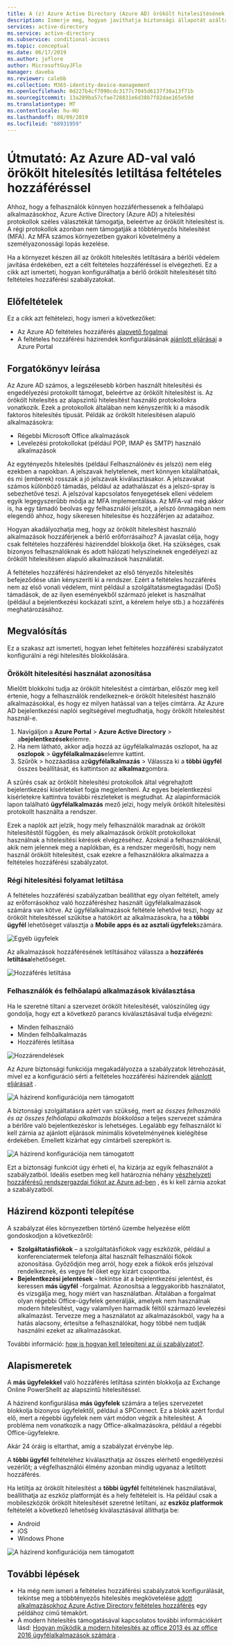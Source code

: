 ```yaml
---
title: A (z) Azure Active Directory (Azure AD) örökölt hitelesítésének letiltása feltételes hozzáféréssel | Microsoft Docs
description: Ismerje meg, hogyan javíthatja biztonsági állapotát azáltal, hogy blokkolja az örökölt hitelesítést az Azure AD feltételes hozzáférés használatával.
services: active-directory
ms.service: active-directory
ms.subservice: conditional-access
ms.topic: conceptual
ms.date: 06/17/2019
ms.author: joflore
author: MicrosoftGuyJFlo
manager: daveba
ms.reviewer: calebb
ms.collection: M365-identity-device-management
ms.openlocfilehash: 0d227b4cf7090cdc3177c7045d6137f30a13f71b
ms.sourcegitcommit: 13a289ba57cfae728831e6d38b7f82dae165e59d
ms.translationtype: MT
ms.contentlocale: hu-HU
ms.lasthandoff: 08/09/2019
ms.locfileid: "68931959"
---
```

# <a name="how-to-block-legacy-authentication-to-azure-ad-with-conditional-access"></a>Útmutató: Az Azure AD-val való örökölt hitelesítés letiltása feltételes hozzáféréssel   

Ahhoz, hogy a felhasználók könnyen hozzáférhessenek a felhőalapú alkalmazásokhoz, Azure Active Directory (Azure AD) a hitelesítési protokollok széles választékát támogatja, beleértve az örökölt hitelesítést is. A régi protokollok azonban nem támogatják a többtényezős hitelesítést (MFA). Az MFA számos környezetben gyakori követelmény a személyazonossági lopás kezelése. 

Ha a környezet készen áll az örökölt hitelesítés letiltására a bérlői védelem javítása érdekében, ezt a célt feltételes hozzáféréssel is elvégezheti. Ez a cikk azt ismerteti, hogyan konfigurálhatja a bérlő örökölt hitelesítését tiltó feltételes hozzáférési szabályzatokat.

## <a name="prerequisites"></a>Előfeltételek

Ez a cikk azt feltételezi, hogy ismeri a következőket: 

- Az Azure AD feltételes hozzáférés [alapvető fogalmai](overview.md) 
- A feltételes hozzáférési házirendek konfigurálásának [ajánlott eljárásai](best-practices.md) a Azure Portal

## <a name="scenario-description"></a>Forgatókönyv leírása

Az Azure AD számos, a legszélesebb körben használt hitelesítési és engedélyezési protokollt támogat, beleértve az örökölt hitelesítést is. Az örökölt hitelesítés az alapszintű hitelesítést használó protokollokra vonatkozik. Ezek a protokollok általában nem kényszerítik ki a második faktoros hitelesítés típusát. Példák az örökölt hitelesítésen alapuló alkalmazásokra:

- Régebbi Microsoft Office alkalmazások
- Levelezési protokollokat (például POP, IMAP és SMTP) használó alkalmazások

Az egytényezős hitelesítés (például Felhasználónév és jelszó) nem elég ezekben a napokban. A jelszavak helytelenek, mert könnyen kitalálhatóak, és mi (emberek) rosszak a jó jelszavak kiválasztásakor. A jelszavakat számos különböző támadás, például az adathalászat és a jelszó-spray is sebezhetővé teszi. A jelszóval kapcsolatos fenyegetések elleni védelem egyik legegyszerűbb módja az MFA implementálása. Az MFA-val még akkor is, ha egy támadó beolvas egy felhasználói jelszót, a jelszó önmagában nem elegendő ahhoz, hogy sikeresen hitelesítse és hozzáférjen az adataihoz.

Hogyan akadályozhatja meg, hogy az örökölt hitelesítést használó alkalmazások hozzáférjenek a bérlő erőforrásaihoz? A javaslat célja, hogy csak feltételes hozzáférési házirenddel blokkolja őket. Ha szükséges, csak bizonyos felhasználóknak és adott hálózati helyszíneknek engedélyezi az örökölt hitelesítésen alapuló alkalmazások használatát.

A feltételes hozzáférési házirendeket az első tényezős hitelesítés befejeződése után kényszeríti ki a rendszer. Ezért a feltételes hozzáférés nem az első vonali védelem, mint például a szolgáltatásmegtagadási (DoS) támadások, de az ilyen eseményekből származó jeleket is használhat (például a bejelentkezési kockázati szint, a kérelem helye stb.) a hozzáférés meghatározásához.

## <a name="implementation"></a>Megvalósítás

Ez a szakasz azt ismerteti, hogyan lehet feltételes hozzáférési szabályzatot konfigurálni a régi hitelesítés blokkolására. 

### <a name="identify-legacy-authentication-use"></a>Örökölt hitelesítési használat azonosítása

Mielőtt blokkolni tudja az örökölt hitelesítést a címtárban, először meg kell értenie, hogy a felhasználók rendelkeznek-e örökölt hitelesítést használó alkalmazásokkal, és hogy ez milyen hatással van a teljes címtárra. Az Azure AD bejelentkezési naplói segítségével megtudhatja, hogy örökölt hitelesítést használ-e.

1. Navigáljon a **Azure Portal** > **Azure Active Directory** > a**bejelentkezések**elemre.
1. Ha nem látható, akkor adja hozzá az ügyfélalkalmazás oszlopot, ha az **oszlopok** > **ügyfélalkalmazás**elemre kattint.
1. Szűrők > hozzáadása az**ügyfélalkalmazás** > Válassza ki a **többi ügyfél** összes beállítását, és kattintson az **alkalmaz**gombra.

A szűrés csak az örökölt hitelesítési protokollok által végrehajtott bejelentkezési kísérleteket fogja megjeleníteni. Az egyes bejelentkezési kísérletekre kattintva további részleteket is megtudhat. Az alapinformációk lapon található **ügyfélalkalmazás** mező jelzi, hogy melyik örökölt hitelesítési protokollt használta a rendszer.

Ezek a naplók azt jelzik, hogy mely felhasználók maradnak az örökölt hitelesítéstől függően, és mely alkalmazások örökölt protokollokat használnak a hitelesítési kérések elvégzéséhez. Azoknál a felhasználóknál, akik nem jelennek meg a naplókban, és a rendszer megerősíti, hogy nem használ örökölt hitelesítést, csak ezekre a felhasználókra alkalmazza a feltételes hozzáférési szabályzatot.

### <a name="block-legacy-authentication"></a>Régi hitelesítési folyamat letiltása 

A feltételes hozzáférési szabályzatban beállíthat egy olyan feltételt, amely az erőforrásokhoz való hozzáféréshez használt ügyfélalkalmazások számára van kötve. Az ügyfélalkalmazások feltétele lehetővé teszi, hogy az örökölt hitelesítéssel szűkítse a hatókört az alkalmazásokra, ha a **többi ügyfél** lehetőséget választja a **Mobile apps és az asztali ügyfelek**számára.

![Egyéb ügyfelek](./media/block-legacy-authentication/01.png)

Az alkalmazások hozzáférésének letiltásához válassza a **hozzáférés letiltása**lehetőséget.

![Hozzáférés letiltása](./media/block-legacy-authentication/02.png)

### <a name="select-users-and-cloud-apps"></a>Felhasználók és felhőalapú alkalmazások kiválasztása

Ha le szeretné tiltani a szervezet örökölt hitelesítését, valószínűleg úgy gondolja, hogy ezt a következő parancs kiválasztásával tudja elvégezni:

- Minden felhasználó
- Minden felhőalkalmazás
- Hozzáférés letiltása

![Hozzárendelések](./media/block-legacy-authentication/03.png)

Az Azure biztonsági funkciója megakadályozza a szabályzatok létrehozását, mivel ez a konfiguráció sérti a feltételes hozzáférési házirendek [ajánlott eljárásait](best-practices.md) .
 
![A házirend konfigurációja nem támogatott](./media/block-legacy-authentication/04.png)

A biztonsági szolgáltatásra azért van szükség, mert az *összes felhasználó és az összes felhőalapú alkalmazás blokkolása* a teljes szervezet számára a bérlőre való bejelentkezéskor is lehetséges. Legalább egy felhasználót ki kell zárnia az ajánlott eljárások minimális követelményének kielégítése érdekében. Emellett kizárhat egy címtárbeli szerepkört is.

![A házirend konfigurációja nem támogatott](./media/block-legacy-authentication/05.png)

Ezt a biztonsági funkciót úgy érheti el, ha kizárja az egyik felhasználót a szabályzatból. Ideális esetben meg kell határoznia néhány [vészhelyzeti hozzáférésű rendszergazdai fiókot az Azure ad-ben](../users-groups-roles/directory-emergency-access.md) , és ki kell zárnia azokat a szabályzatból.

## <a name="policy-deployment"></a>Házirend központi telepítése

A szabályzat éles környezetben történő üzembe helyezése előtt gondoskodjon a következőről:
 
- **Szolgáltatásfiókok** – a szolgáltatásfiókok vagy eszközök, például a konferenciatermek telefonja által használt felhasználói fiókok azonosítása. Győződjön meg arról, hogy ezek a fiókok erős jelszóval rendelkeznek, és vegye fel őket egy kizárt csoportba.
- **Bejelentkezési jelentések** – tekintse át a bejelentkezési jelentést, és keressen **más ügyfél** -forgalmat. Azonosítsa a leggyakoribb használatot, és vizsgálja meg, hogy miért van használatban. Általában a forgalmat olyan régebbi Office-ügyfelek generálják, amelyek nem használnak modern hitelesítést, vagy valamilyen harmadik féltől származó levelezési alkalmazást. Tervezze meg a használatot az alkalmazásokból, vagy ha a hatás alacsony, értesítse a felhasználókat, hogy többé nem tudják használni ezeket az alkalmazásokat.
 
További információ: [how is hogyan kell telepíteni az új szabályzatot?](best-practices.md#how-should-you-deploy-a-new-policy).

## <a name="what-you-should-know"></a>Alapismeretek

A **más ügyfelekkel** való hozzáférés letiltása szintén blokkolja az Exchange Online PowerShellt az alapszintű hitelesítéssel.

A házirend konfigurálása **más ügyfelek** számára a teljes szervezetet blokkolja bizonyos ügyfelektől, például a SPConnect. Ez a blokk azért fordul elő, mert a régebbi ügyfelek nem várt módon végzik a hitelesítést. A probléma nem vonatkozik a nagy Office-alkalmazásokra, például a régebbi Office-ügyfelekre.

Akár 24 óráig is eltarthat, amíg a szabályzat érvénybe lép.

A **többi ügyfél** feltételéhez kiválaszthatja az összes elérhető engedélyezési vezérlőt; a végfelhasználói élmény azonban mindig ugyanaz a letiltott hozzáférés.

Ha letiltja az örökölt hitelesítést a **többi ügyfél** feltételének használatával, beállíthatja az eszköz platformját és a hely feltételeit is. Ha például csak a mobileszközök örökölt hitelesítését szeretné letiltani, az **eszköz platformok** feltételét a következő lehetőség kiválasztásával állíthatja be:

- Android
- iOS
- Windows Phone

![A házirend konfigurációja nem támogatott](./media/block-legacy-authentication/06.png)

## <a name="next-steps"></a>További lépések

- Ha még nem ismeri a feltételes hozzáférési szabályzatok konfigurálását, tekintse meg a többtényezős hitelesítés megkövetelése [adott alkalmazásokhoz Azure Active Directory feltételes hozzáférés](app-based-mfa.md) egy példához című témakört.
- A modern hitelesítés támogatásával kapcsolatos további információkért lásd: [Hogyan működik a modern hitelesítés az office 2013 és az office 2016 ügyfélalkalmazások számára](https://docs.microsoft.com/office365/enterprise/modern-auth-for-office-2013-and-2016) . 
